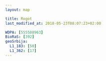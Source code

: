 ```yaml
---
layout: map

title: Rogot
last_modified_at: 2018-05-23T08:07:23+02:00

WDPA: [555588963]
BioRaS: [392]
geoSrbija:
  L1_183: [50]
  L1_362: [17]
---
```

